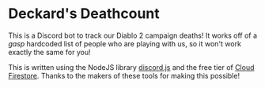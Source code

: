 # Deckard's Deathcount
This is a Discord bot to track our Diablo 2 campaign deaths! It works off of a *gasp* hardcoded list of people who are playing with us, so it won't work exactly the same for you!

This is written using the NodeJS library [discord.js](https://discord.js.org/#/) and the free tier of [Cloud Firestore](https://firebase.google.com/docs/firestore). Thanks to the makers of these tools for making this possible!
